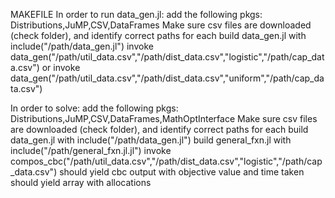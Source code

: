 MAKEFILE
In order to run data_gen.jl:
  add the following pkgs: Distributions,JuMP,CSV,DataFrames
  Make sure csv files are downloaded (check folder), and identify correct paths for each
  build data_gen.jl with include("/path/data_gen.jl")
  invoke data_gen("/path/util_data.csv","/path/dist_data.csv","logistic","/path/cap_data.csv")
  or
  invoke data_gen("/path/util_data.csv","/path/dist_data.csv","uniform","/path/cap_data.csv")

In order to solve:
  add the following pkgs: Distributions,JuMP,CSV,DataFrames,MathOptInterface
  Make sure csv files are downloaded (check folder), and identify correct paths for each
  build data_gen.jl with include("/path/data_gen.jl")
  build general_fxn.jl with include("/path/general_fxn.jl.jl")
  invoke compos_cbc("/path/util_data.csv","/path/dist_data.csv","logistic","/path/cap_data.csv")
  should yield cbc output with objective value and time taken
  should yield array with allocations
  
  
